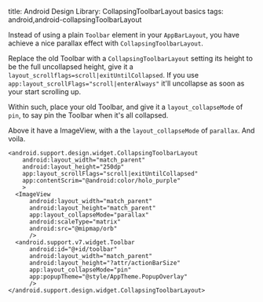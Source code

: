 title: Android Design Library: CollapsingToolbarLayout basics
tags: android,android-collapsingToolbarLayout

Instead of using a plain `Toolbar` element in your `AppBarLayout`, you have achieve a nice parallax effect with `CollapsingToolbarLayout`.

Replace the old Toolbar with a `CollapsingToolbarLayout` setting its height to be the full uncollapsed height, give it a `layout_scrollflags=scroll|exitUntilCollapsed`. If you use `app:layout_scrollFlags="scroll|enterAlways"` it'll uncollapse as soon as your start scrolling up.

Within such, place your old Toolbar, and give it a `layout_collapseMode` of `pin`, to say pin the Toolbar when it's all collapsed.

Above it have a ImageView, with a the `layout_collapseMode` of `parallax`. And voila.

    <android.support.design.widget.CollapsingToolbarLayout
        android:layout_width="match_parent"
        android:layout_height="250dp"
        app:layout_scrollFlags="scroll|exitUntilCollapsed"
        app:contentScrim="@android:color/holo_purple"
        >
      <ImageView
          android:layout_width="match_parent"
          android:layout_height="match_parent"
          app:layout_collapseMode="parallax"
          android:scaleType="matrix"
          android:src="@mipmap/orb"
          />
      <android.support.v7.widget.Toolbar
          android:id="@+id/toolbar"
          android:layout_width="match_parent"
          android:layout_height="?attr/actionBarSize"
          app:layout_collapseMode="pin"
          app:popupTheme="@style/AppTheme.PopupOverlay"
          />
    </android.support.design.widget.CollapsingToolbarLayout>
